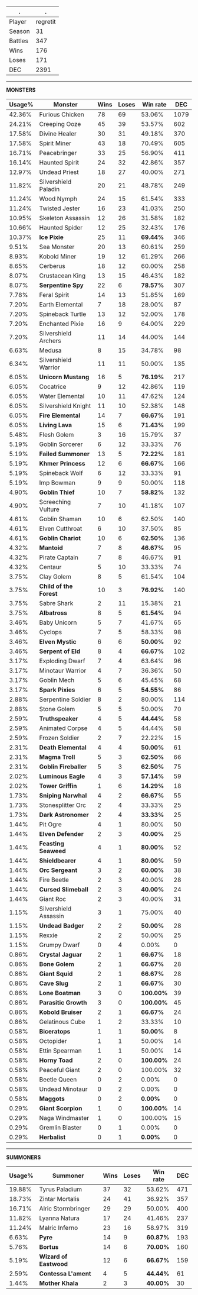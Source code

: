 .|.
|-|-
Player|regretit
Season|31
Battles|347
Wins|176
Loses|171
DEC|2391

---
**MONSTERS**

Usage%|Monster|Wins|Loses|Win rate|DEC|
-|-|-|-|-|-|
42.36%|Furious Chicken|78|69|53.06%|1079|
24.21%|Creeping Ooze|45|39|53.57%|602|
17.58%|Divine Healer|30|31|49.18%|370|
17.58%|Spirit Miner|43|18|70.49%|605|
16.71%|Peacebringer|33|25|56.90%|411|
16.14%|Haunted Spirit|24|32|42.86%|357|
12.97%|Undead Priest|18|27|40.00%|271|
11.82%|Silvershield Paladin|20|21|48.78%|249|
11.24%|Wood Nymph|24|15|61.54%|333|
11.24%|Twisted Jester|16|23|41.03%|250|
10.95%|Skeleton Assassin|12|26|31.58%|182|
10.66%|Haunted Spider|12|25|32.43%|176|
10.37%|**Ice Pixie**|25|11|**69.44%**|346|
9.51%|Sea Monster|20|13|60.61%|259|
8.93%|Kobold Miner|19|12|61.29%|266|
8.65%|Cerberus|18|12|60.00%|258|
8.07%|Crustacean King|13|15|46.43%|182|
8.07%|**Serpentine Spy**|22|6|**78.57%**|307|
7.78%|Feral Spirit|14|13|51.85%|169|
7.20%|Earth Elemental|7|18|28.00%|87|
7.20%|Spineback Turtle|13|12|52.00%|178|
7.20%|Enchanted Pixie|16|9|64.00%|229|
7.20%|Silvershield Archers|11|14|44.00%|144|
6.63%|Medusa|8|15|34.78%|98|
6.34%|Silvershield Warrior|11|11|50.00%|135|
6.05%|**Unicorn Mustang**|16|5|**76.19%**|217|
6.05%|Cocatrice|9|12|42.86%|119|
6.05%|Water Elemental|10|11|47.62%|124|
6.05%|Silvershield Knight|11|10|52.38%|148|
6.05%|**Fire Elemental**|14|7|**66.67%**|191|
6.05%|**Living Lava**|15|6|**71.43%**|199|
5.48%|Flesh Golem|3|16|15.79%|37|
5.19%|Goblin Sorcerer|6|12|33.33%|76|
5.19%|**Failed Summoner**|13|5|**72.22%**|181|
5.19%|**Khmer Princess**|12|6|**66.67%**|166|
5.19%|Spineback Wolf|6|12|33.33%|91|
5.19%|Imp Bowman|9|9|50.00%|118|
4.90%|**Goblin Thief**|10|7|**58.82%**|132|
4.90%|Screeching Vulture|7|10|41.18%|107|
4.61%|Goblin Shaman|10|6|62.50%|140|
4.61%|Elven Cutthroat|6|10|37.50%|85|
4.61%|**Goblin Chariot**|10|6|**62.50%**|136|
4.32%|**Mantoid**|7|8|**46.67%**|95|
4.32%|Pirate Captain|7|8|46.67%|91|
4.32%|Centaur|5|10|33.33%|74|
3.75%|Clay Golem|8|5|61.54%|104|
3.75%|**Child of the Forest**|10|3|**76.92%**|140|
3.75%|Sabre Shark|2|11|15.38%|21|
3.75%|**Albatross**|8|5|**61.54%**|94|
3.46%|Baby Unicorn|5|7|41.67%|65|
3.46%|Cyclops|7|5|58.33%|98|
3.46%|**Elven Mystic**|6|6|**50.00%**|92|
3.46%|**Serpent of Eld**|8|4|**66.67%**|102|
3.17%|Exploding Dwarf|7|4|63.64%|96|
3.17%|Minotaur Warrior|4|7|36.36%|50|
3.17%|Goblin Mech|5|6|45.45%|68|
3.17%|**Spark Pixies**|6|5|**54.55%**|86|
2.88%|Serpentine Soldier|8|2|80.00%|114|
2.88%|Stone Golem|5|5|50.00%|70|
2.59%|**Truthspeaker**|4|5|**44.44%**|58|
2.59%|Animated Corpse|4|5|44.44%|58|
2.59%|Frozen Soldier|2|7|22.22%|15|
2.31%|**Death Elemental**|4|4|**50.00%**|61|
2.31%|**Magma Troll**|5|3|**62.50%**|66|
2.31%|**Goblin Fireballer**|5|3|**62.50%**|75|
2.02%|**Luminous Eagle**|4|3|**57.14%**|59|
2.02%|**Tower Griffin**|1|6|**14.29%**|18|
1.73%|**Sniping Narwhal**|4|2|**66.67%**|55|
1.73%|Stonesplitter Orc|2|4|33.33%|25|
1.73%|**Dark Astronomer**|2|4|**33.33%**|25|
1.44%|Pit Ogre|4|1|80.00%|50|
1.44%|**Elven Defender**|2|3|**40.00%**|25|
1.44%|**Feasting Seaweed**|4|1|**80.00%**|52|
1.44%|**Shieldbearer**|4|1|**80.00%**|59|
1.44%|**Orc Sergeant**|3|2|**60.00%**|38|
1.44%|Fire Beetle|2|3|40.00%|28|
1.44%|**Cursed Slimeball**|2|3|**40.00%**|24|
1.44%|Giant Roc|2|3|40.00%|31|
1.15%|Silvershield Assassin|3|1|75.00%|40|
1.15%|**Undead Badger**|2|2|**50.00%**|28|
1.15%|Rexxie|2|2|50.00%|25|
1.15%|Grumpy Dwarf|0|4|0.00%|0|
0.86%|**Crystal Jaguar**|2|1|**66.67%**|18|
0.86%|**Bone Golem**|2|1|**66.67%**|28|
0.86%|**Giant Squid**|2|1|**66.67%**|28|
0.86%|**Cave Slug**|2|1|**66.67%**|30|
0.86%|**Lone Boatman**|3|0|**100.00%**|39|
0.86%|**Parasitic Growth**|3|0|**100.00%**|45|
0.86%|**Kobold Bruiser**|2|1|**66.67%**|24|
0.86%|Gelatinous Cube|1|2|33.33%|10|
0.58%|**Biceratops**|1|1|**50.00%**|8|
0.58%|Octopider|1|1|50.00%|14|
0.58%|Ettin Spearman|1|1|50.00%|14|
0.58%|**Horny Toad**|2|0|**100.00%**|24|
0.58%|Peaceful Giant|2|0|100.00%|32|
0.58%|Beetle Queen|0|2|0.00%|0|
0.58%|Undead Minotaur|0|2|0.00%|0|
0.58%|**Maggots**|0|2|**0.00%**|0|
0.29%|**Giant Scorpion**|1|0|**100.00%**|14|
0.29%|Naga Windmaster|1|0|100.00%|15|
0.29%|Gremlin Blaster|0|1|0.00%|0|
0.29%|**Herbalist**|0|1|**0.00%**|0|

---
**SUMMONERS**

Usage%|Summoner|Wins|Loses|Win rate|DEC|
-|-|-|-|-|-|
19.88%|Tyrus Paladium|37|32|53.62%|471|
18.73%|Zintar Mortalis|24|41|36.92%|357|
16.71%|Alric Stormbringer|29|29|50.00%|400|
11.82%|Lyanna Natura|17|24|41.46%|237|
11.24%|Malric Inferno|23|16|58.97%|319|
6.63%|**Pyre**|14|9|**60.87%**|193|
5.76%|**Bortus**|14|6|**70.00%**|160|
5.19%|**Wizard of Eastwood**|12|6|**66.67%**|159|
2.59%|**Contessa L'ament**|4|5|**44.44%**|61|
1.44%|**Mother Khala**|2|3|**40.00%**|30|
